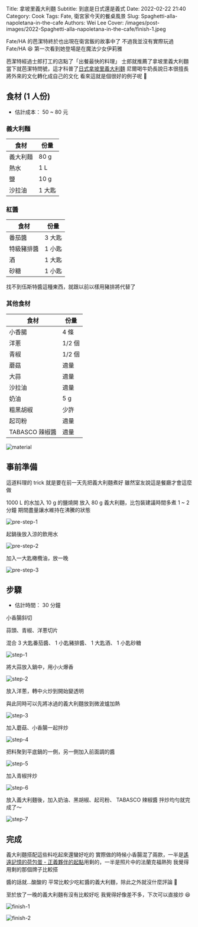 Title: 拿坡里義大利麵
Subtitle: 到底是日式還是義式
Date: 2022-02-22 21:40
Category: Cook
Tags: Fate, 衛宮家今天的餐桌風景
Slug: Spaghetti-alla-napoletana-in-the-cafe
Authors: Wei Lee
Cover: /images/post-images/2022-Spaghetti-alla-napoletana-in-the-cafe/finish-1.jpeg

Fate/HA 的芭潔特終於也出現在衛宮飯的故事中了
不過我並沒有實際玩過 Fate/HA 😆
第一次看到她登場是在魔法少女伊莉雅

<!--more-->

芭潔特經過士郎打工的店點了「出餐最快的料理」
士郎就推薦了拿坡里義大利麵
當下就芭潔特問號，這才科普了[日式拿坡里義大利麵](https://zh.wikipedia.org/wiki/%E6%97%A5%E5%BC%8F%E6%8B%BF%E5%9D%A1%E9%87%8C%E7%BE%A9%E5%A4%A7%E5%88%A9%E9%BA%B5)
尼爾喝牛奶長說日本很擅長將外來的文化轉化成自己的文化
看來這就是個很好的例子呢 🤔

## 食材 (1 人份)
* 估計成本： 50 ~ 80 元

### 義大利麵

| 食材 | 份量 |
|---|---|
| 義大利麵 | 80 g |
| 熱水 | 1 L |
| 鹽 | 10 g |
| 沙拉油 | 1 大匙 |

### 紅醬

| 食材 | 份量 |
|---|---|
| 番茄醬 | 3 大匙 |
| 特級豬排醬 | 1 小匙 |
| 酒 | 1 大匙 |
| 砂糖 | 1 小匙 |

找不到伍斯特醬這種東西，就跟以前以樣用豬排將代替了

### 其他食材

| 食材 | 份量 |
|---|---|
| 小香腸 | 4 條 |
| 洋蔥 | 1/2 個 |
| 青椒 | 1/2 個 |
| 蘑菇 | 適量 |
| 大蒜 | 適量 |
| 沙拉油 | 適量 |
| 奶油 | 5 g |
| 粗黑胡椒 | 少許 |
| 起司粉 | 適量 |
| TABASCO 辣椒醬 | 適量 |

![material](/images/post-images/2022-Spaghetti-alla-napoletana-in-the-cafe/material.jpeg)

## 事前準備

這道料理的 trick 就是要在前一天先把義大利麵煮好
雖然室友說這是餐廳才會這麼做

1000 L 的水加入 10 g 的鹽燒開
放入 80 g 義大利麵，比包裝建議時間多煮 1 ~ 2 分鐘
期間盡量讓水維持在沸騰的狀態

![pre-step-1](/images/post-images/2022-Spaghetti-alla-napoletana-in-the-cafe/pre-step-1.jpeg)

起鍋後放入涼的飲用水

![pre-step-2](/images/post-images/2022-Spaghetti-alla-napoletana-in-the-cafe/pre-step-2.jpeg)

加入一大匙橄欖油，放一晚

![pre-step-3](/images/post-images/2022-Spaghetti-alla-napoletana-in-the-cafe/pre-step-3.jpeg)


## 步驟
* 估計時間： 30 分鐘

小香腸斜切

蒜頭、青椒、洋蔥切片

混合 3 大匙番茄醬、 1 小匙豬排醬、 1 大匙酒、 1 小匙砂糖

![step-1](/images/post-images/2022-Spaghetti-alla-napoletana-in-the-cafe/step-1.jpeg)

將大蒜放入鍋中，用小火爆香

![step-2](/images/post-images/2022-Spaghetti-alla-napoletana-in-the-cafe/step-2.jpeg)

放入洋蔥，轉中火炒到開始變透明

與此同時可以先將冰過的義大利麵放到微波爐加熱

![step-3](/images/post-images/2022-Spaghetti-alla-napoletana-in-the-cafe/step-3.jpeg)

加入蘑菇、小香腸一起拌炒

![step-4](/images/post-images/2022-Spaghetti-alla-napoletana-in-the-cafe/step-4.jpeg)

把料聚到平底鍋的一側，另一側加入前面調的醬

![step-5](/images/post-images/2022-Spaghetti-alla-napoletana-in-the-cafe/step-5.jpeg)

加入青椒拌炒

![step-6](/images/post-images/2022-Spaghetti-alla-napoletana-in-the-cafe/step-6.jpeg)

放入義大利麵後，加入奶油、黑胡椒、起司粉、 TABASCO 辣椒醬
拌炒均勻就完成了～

![step-7](/images/post-images/2022-Spaghetti-alla-napoletana-in-the-cafe/step-7.jpeg)


## 完成
義大利麵搭配這些料吃起來還蠻好吃的
實際做的時候小香腸混了兩款，一半是[遙遠記憶的荷包蛋 - 正義夥伴的起點]({filename}/posts/cook/2022/4-fried-egss-from-memories.md)用剩的，一半是照片中的法蘭克福熱狗
我覺得用剩的那個牌子比較搭

醬的話就...酸酸的
平常比較少吃紅醬的義大利麵，除此之外就沒什麼評論 🤔

至於放了一晚的義大利麵有沒有比較好吃
我覺得好像差不多，下次可以直接炒 😆

![finish-1](/images/post-images/2022-Spaghetti-alla-napoletana-in-the-cafe/finish-1.jpeg)

![finish-2](/images/post-images/2022-Spaghetti-alla-napoletana-in-the-cafe/finish-2.jpeg)
